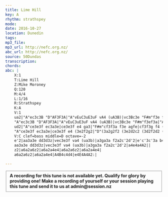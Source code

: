 ```yaml
---
title: Lime Hill
key: A
rhythm: strathspey
mode:
date: 2016-10-27
location: Dunedin
tags:
mp3_file:
mp3_url: http://nefc.org.nz/
abc_url: http://nefc.org.nz/
source: 50Dundas
transcription:
chords: 
abc: |
    X:1
    T:Lime Hill
    Z:Mike Moroney
    Q:120
    M:4/4
    L:1/16
    R:Strathspey
    K:A
    V:1
    ua2|"A"ec3c3B "D"AF3F3A|"A"vEuC3uE3uF vA4 (uA3B)|vc3Bc3e "F#m"f3e fa3|"A"ec3c3A "E"B4 u(Ba3)|
    "A"ec3c3B "D"AF3F3A|"A"vEuC3uE3uF vA4 (uA3B)|vc3Bc3e "F#m"f3ef3a|"A"ec3"E"Bc3 "A"vA4 uA2||
    ud2|"A"ce3e3f ec3a3e|ce3e3f e4 ga3|"F#m"cf3f3a f3e agfe|cf3f3g f4 (3f2g2a2|
    "A"ce3e3f ec3a3e|ce3e3f e4 (3e2f2g2|"D"(3a2g2f2 (3e2d2c2 (3d2f2d2 (3c2e2c2|"E7"BE3G3B "A"vA4 uA2:|
    V:C clef=bass middle=D octave=-2
    e'2|aa3a3e dd3d3z|vec3e3f va4 (ua3b)|a3ga3a f2a2c'2d'2|e'c'3c'3a b4e4|
    aa3a3e dd3d3z|vec3e3f va4 (ua3b)|a3ga3a f2a2c'2d'2|a4e4a4A2||
    z2|a6a2a6z2|a6a2a4e4|a6a2a6z2|a6a2a4e4|
    a6a2a6z2|a6a2a4e4|A4B4c4d4|e4E4A4A2:|

---
```

<fieldset><strong>A recording for this tune is not available yet. Qualify for glory by providing one!
Make a recording of yourself or your session playing this tune and send it to us at admin@session.nz</strong></fieldset><br />
